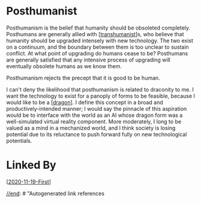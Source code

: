 # Posthumanist

Posthumanism is the belief that humanity should be obsoleted completely.  Posthumans are generally allied with [[transhumanist]]s, who believe that humanity should be upgraded intensely with new technology.  The two exist on a continuum, and the boundary between them is too unclear to sustain conflict.  At what point of upgrading do humans cease to be?  Posthumans are generally satisfied that any intensive process of upgrading will eventually obsolete humans as we know them.

Posthumanism rejects the precept that it is good to be human.

I can't deny the likelihood that posthumanism is related to draconity to me.  I want the technology to exist for a panoply of forms to be feasible, because I would like to be a [[dragon]].  I define this concept in a broad and productively-intended manner; I would say the pinnacle of this aspiration would be to interface with the world as an AI whose dragon form was a well-simulated virtual reality component.  More moderately, I long to be valued as a mind in a mechanized world, and I think society is losing potential due to its reluctance to push forward fully on new technological potentials.

# Linked By
[[2020-11-19-First]]

[//begin]: # "Autogenerated link referencaes for markdown compatibility"
[transhumanist]: transhumanist "Transhumanist"
[2020-11-19-first]: 2020-11-19-First "2020-11-19-First"
[//end]: # "Autogenerated link references

[//begin]: # "Autogenerated link references for markdown compatibility"
[transhumanist]: transhumanist "Transhumanist"
[dragon]: dragon "Dragon"
[2020-11-19-first]: 2020-11-19-First "2020-11-19-First"
[//end]: # "Autogenerated link references"